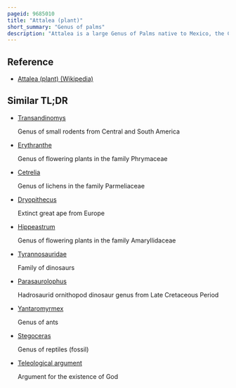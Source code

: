 ```yaml
---
pageid: 9685010
title: "Attalea (plant)"
short_summary: "Genus of palms"
description: "Attalea is a large Genus of Palms native to Mexico, the Caribbean, Central and South America. This pinnately leafed non-spiny Genus includes both small Palms lacking an Aboveground Stem and large Trees. The Genus has a complicated taxonomic History and has often been divided into four or five Genera based on Differences in the Male Flower. Since the Genera can only be distinguished by their Male Flowers the Existence of intermediate Flower Types and the Existence of Hybrids between different Genera have been used as an Argument for keeping them all in the same Genus. This has been supported by recent molecular Phylogenies."
---
```


## Reference

- [Attalea (plant) (Wikipedia)](https://en.wikipedia.org/?curid=9685010)

## Similar TL;DR

- [Transandinomys](/tldr/en/transandinomys)

  Genus of small rodents from Central and South America

- [Erythranthe](/tldr/en/erythranthe)

  Genus of flowering plants in the family Phrymaceae

- [Cetrelia](/tldr/en/cetrelia)

  Genus of lichens in the family Parmeliaceae

- [Dryopithecus](/tldr/en/dryopithecus)

  Extinct great ape from Europe

- [Hippeastrum](/tldr/en/hippeastrum)

  Genus of flowering plants in the family Amaryllidaceae

- [Tyrannosauridae](/tldr/en/tyrannosauridae)

  Family of dinosaurs

- [Parasaurolophus](/tldr/en/parasaurolophus)

  Hadrosaurid ornithopod dinosaur genus from Late Cretaceous Period

- [Yantaromyrmex](/tldr/en/yantaromyrmex)

  Genus of ants

- [Stegoceras](/tldr/en/stegoceras)

  Genus of reptiles (fossil)

- [Teleological argument](/tldr/en/teleological-argument)

  Argument for the existence of God
